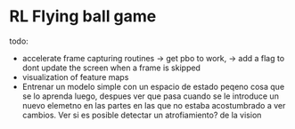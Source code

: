 # RL Flying ball game

todo:

-   accelerate frame capturing routines -> get pbo to work, -> add a flag to dont update the screen when a frame is skipped
-   visualization of feature maps
-   Entrenar un modelo simple con un espacio de estado peqeno cosa que se lo aprenda luego, despues ver que pasa cuando se le introduce un nuevo elemetno en las partes en las que no estaba acostumbrado a ver cambios. Ver si es posible detectar un atrofiamiento? de la vision
